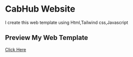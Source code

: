 # CabHub Website
  I create this web template using Html,Tailwind css,Javascript
  
## Preview My Web Template 
 [Click Here](https://github.com/avijitdas126/CabHub_Website)
